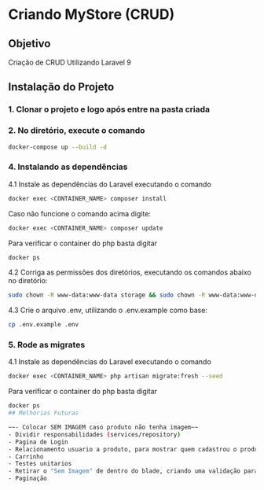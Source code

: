# Criando MyStore (CRUD)


## Objetivo
Criação de CRUD Utilizando Laravel 9

## Instalação do Projeto

### 1. Clonar o projeto e logo após entre na pasta criada

### 2. No diretório, execute o comando

```bash
docker-compose up --build -d
```


### 4. Instalando as dependências
4.1 Instale as dependências do Laravel executando o comando
```bash
docker exec <CONTAINER_NAME> composer install
```
Caso não funcione o comando acima digite:

```bash
docker exec <CONTAINER_NAME> composer update
```
Para verificar o container do php basta digitar

```bash
docker ps
```

4.2 Corriga as permissões dos diretórios, executando os comandos abaixo no diretório:

```bash
sudo chown -R www-data:www-data storage && sudo chown -R www-data:www-data bootstrap/cache
```

4.3 Crie o arquivo .env, utilizando o .env.example como base:

```bash
cp .env.example .env
```
### 5. Rode as migrates
4.1 Instale as dependências do Laravel executando o comando
```bash
docker exec <CONTAINER_NAME> php artisan migrate:fresh --seed
```

Para verificar o container do php basta digitar

```bash
docker ps
## Melhorias Futuras

~~- Colocar SEM IMAGEM caso produto não tenha imagem~~
- Dividir responsabilidades (services/repository)
- Pagina de Login
- Relacionamento usuario a produto, para mostrar quem cadastrou o produto X.
- Carrinho
- Testes unitarios
- Retirar o "Sem Imagem" de dentro do blade, criando uma validação para que quando o usuario cadastre um produto sem imagem, uma imagem default sera direcionada a este produto.
- Paginação
